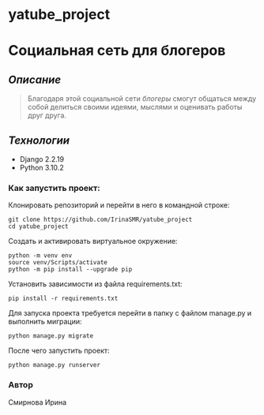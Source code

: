 # yatube_project

# Социальная сеть для блогеров

## _Описание_
> Благодаря этой социальной сети *блогеры* смогут общаться между собой делиться своими идеями, мыслями и оценивать работы друг друга.

## _Технологии_
- Django 2.2.19
- Python 3.10.2

### Как запустить проект:

Клонировать репозиторий и перейти в него в командной строке:
```
git clone https://github.com/IrinaSMR/yatube_project
cd yatube_project
```

Cоздать и активировать виртуальное окружение:
```
python -m venv env
source venv/Scripts/activate
python -m pip install --upgrade pip
```

Установить зависимости из файла requirements.txt:
```
pip install -r requirements.txt
```

Для запуска проекта требуется перейти в папку с файлом manage.py и выполнить миграции:
```
python manage.py migrate
```

После чего запустить проект:
```
python manage.py runserver
```

### Автор
Смирнова Ирина
